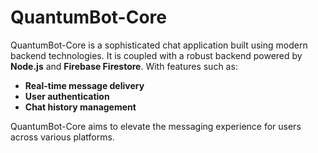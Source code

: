 # QuantumBot-Core

QuantumBot-Core is a sophisticated chat application built using modern backend technologies. It is coupled with a robust backend powered by **Node.js** and **Firebase Firestore**. With features such as:

- **Real-time message delivery**
- **User authentication**
- **Chat history management**

QuantumBot-Core aims to elevate the messaging experience for users across various platforms.
